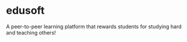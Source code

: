 # edusoft
A peer-to-peer learning platform that rewards students for studying hard and teaching others!
